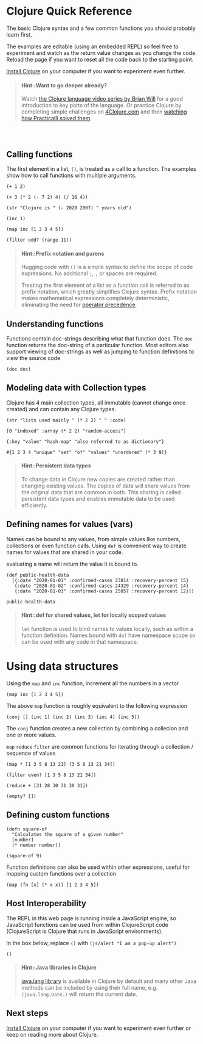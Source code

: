 # Clojure Quick Reference
The basic Clojure syntax and a few common functions you should probably learn first.

The examples are editable (using an embedded REPL) so feel free to experiment and watch as the return value changes as you change the code.  Reload the page if you want to reset all the code back to the starting point.

[Install Clojure](/clojure-tools/install/) on your computer if you want to experiment even further.

> #### Hint::Want to go deeper already?
> Watch [the Clojure language video series by Brian Will](https://www.youtube.com/playlist?list=PLAC43CFB134E85266) for a good introduction to key parts of the language.  Or practice Clojure by completing simple challenges on [4Clojure.com](http://www.4clojure.com/) and then [watching how Practicalli solved them](https://www.youtube.com/playlist?list=PLpr9V-R8ZxiDB_KGrbliCsCUrmcBvdW16).

<!-- Klipse reagent include to generate SVG graphics - hidden as not relevant at this point -->
<pre class="hidden">
  <code class="lang-eval-clojure" data-preamble="(require '[reagent.core :as r])">
  </code>
</pre>


## Calling functions
The first element in a list, `()`, is treated as a call to a function. The examples show how to call functions with multiple arguments.

```eval-clojure
(+ 1 2)
```
```eval-clojure
(+ 3 (* 2 (- 7 2) 4) (/ 16 4))
```
```eval-clojure
(str "Clojure is " (- 2020 2007) " years old")
```
```eval-clojure
(inc 1)
```
```eval-clojure
(map inc [1 2 3 4 5])
```
```eval-clojure
(filter odd? (range 11))
```

> #### Hint::Prefix notation and parens
> Hugging code with `()` is a simple syntax to define the scope of code expressions.  No additional `;`, `,` or spaces are required.
>
> Treating the first element of a list as a function call is referred to as prefix notation, which greatly simplifies Clojure syntax.  Prefix notation makes mathematical expressions completely deterministic, eliminating the need for [operator precedence](https://en.wikipedia.org/wiki/Order_of_operations).


## Understanding functions
Functions contain doc-strings describing what that function does. The `doc` function returns the doc-string of a particular function.  Most editors also support viewing of doc-strings as well as jumping to function definitions to view the source code
```eval-clojure
(doc doc)
```

## Modeling data with Collection types
Clojure has 4 main collection types, all immutable (cannot change once created) and can contain any Clojure types.

```eval-clojure
(str "lists used mainly " (* 2 2) " " :code)
```
```eval-clojure
[0 "indexed" :array (* 2 2) "random-access"]
```
```eval-clojure
{:key "value" "hash-map" "also referred to as dictionary"}
```
```eval-clojure
#{1 2 3 4 "unique" "set" "of" "values" "unordered" (* 3 9)}
```

> #### Hint::Persistent data types
> To change data in Clojure new copies are created rather than changing existing values.  The copies of data will share values from the original data that are common in both.  This sharing is called persistent data types and enables immutable data to be used efficiently.


## Defining names for values (vars)
Names can be bound to any values, from simple values like numbers, collections or even function calls.  Using `def` is convenient way to create names for values that are shared in your code.

evaluating a name will return the value it is bound to.
```eval-clojure
(def public-health-data
  [{:date "2020-01-01" :confirmed-cases 23814 :recovery-percent 15}
   {:date "2020-01-02" :confirmed-cases 24329 :recovery-percent 14}
   {:date "2020-01-03" :confirmed-cases 25057 :recovery-percent 12}])

public-health-data
```

> #### Hint::def for shared values, let for locally scoped values
> `let` function is used to bind names to values locally, such as within a function definition.  Names bound with `def` have namespace scope so can be used with any code in that namespace.


# Using data structures
Using the `map` and `inc` function, increment all the numbers in a vector

```eval-clojure
(map inc [1 2 3 4 5])
```

The above `map` function is roughly equivalent to the following expression

```eval-clojure
(conj [] (inc 1) (inc 2) (inc 3) (inc 4) (inc 5))
```
The `conj` function creates a new collection by combining a collecion and one or more values.

`map` `reduce` `filter` are common functions for iterating through a collection / sequence of values

```eval-clojure
(map * [1 3 5 8 13 21] [3 5 8 13 21 34])
```

```eval-clojure
(filter even? [1 3 5 8 13 21 34])
```

```eval-clojure
(reduce + [31 28 30 31 30 31])
```

```eval-clojure
(empty? [])
```


## Defining custom functions

```eval-clojure
(defn square-of
  "Calculates the square of a given number"
  [number]
  (* number number))

(square-of 9)
```

Function definitions can also be used within other expressions, useful for mapping custom functions over a collection
```eval-clojure
(map (fn [x] (* x x)) [1 2 3 4 5])
```

<!-- Not available in ClojureScript REPL -->
<!-- ## Ratio Type -->
<!-- A Ratio type holds a value that is a fraction, such as 22/7.  This is not a function call, it is a legal value in Clojure. -->

<!-- The Ratio value is used to maintain precision of a calculation of whole numbers (Integers) where otherwise a decimal number of a fixed precision size would be used. -->

<!-- The division function, `/`, will return ratio types rather than decimal types to preserve the accuracy of the calculation.  If one or more of the numbers in the `/`as a decimal value you are giving Clojure a precision to infer and can therefore provide a specific decimal result. -->
<!-- ```eval-clojure -->
<!-- 22/7 -->
<!-- ;;(/ 22 7) -->
<!-- ;; (/ 22 7.0) -->
<!-- ;; (type (/ 22 7)) -->
<!-- ``` -->


## Host Interoperability
The REPL in this web page is running inside a JavaScript engine, so JavaScript functions can be used from within ClojureScript code (ClojureScript is Clojure that runs in JavaScript environments).

In the box below, replace `()` with `(js/alert "I am a pop-up alert")`

```eval-clojure
()
```

> #### Hint::Java libraries in Clojure
> [java.lang library](https://docs.oracle.com/javase/8/docs/api/java/lang/compact2-package-summary.html) is available in Clojure by default and many other Java methods can be included by using their full name, e.g. `(java.lang.Date.)` will return the current date.


## Next steps
[Install Clojure](/clojure-tools/install/) on your computer if you want to experiment even further or keep on reading more about Clojure.


<!-- ## Recursion -->

<!-- Recursive function -->
<!-- ```eval-clojure -->
<!-- (defn recursive-counter -->
<!--   [value] -->
<!--   (if (< value 1000) -->
<!--     (recur (+ value 25)))) -->

<!-- (recursive-counter 100) -->

<!-- ``` -->

<!-- * TODO: loop-recur -->
<!-- * TODO: reduce and reducing function -->





<!-- ## Strongly typed under the covers -->
<!-- Many programming languages use 'types' to define the shape of data in a program.  The right type of information is sometimes important for a program to work correctly. -->

<!-- Clojure is a [dynamically typed language](https://en.wikipedia.org/wiki/Type_system#Dynamic_typing) so types are automatically inferred and do not need to be explicitly written in the code.  This helps make Clojure code easier to read. -->

<!-- Clojure is [a strongly typed language](https://en.wikipedia.org/wiki/Strong_and_weak_typing) so everything is a type underneath, relative to the host platform (Clojure uses Java types, ClojureScript uses JavaScript types).  The type of anything in Clojure can be returned using the `type` function. -->

<!-- ```eval-clojure -->
<!-- (type 42) -->
<!-- ``` -->

<!-- ```eval-clojure -->
<!-- (type {:hash "data" :map "more data"}) -->
<!-- ``` -->
